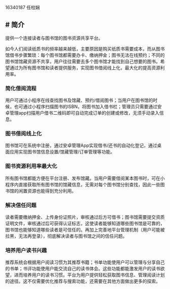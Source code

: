 16340187 任柱娴

## # 简介
提供一个连接读者与图书馆的图书资源共享平台。

如今人们阅读纸质书的频率越来越低，主要原因是购买纸质书需要成本，而从图书馆借书步骤繁琐：每个图书馆都需要办卡、缴纳押金；图书无法在线预约；不同的图书馆馆藏资源不共享，用户往往需要去多个图书馆才能找到自己想要的图书。希望通过为所有图书馆和读者提供服务，实现图书借阅线上化，最大化的提高资源利用率。

### 简化借阅流程
用户可通过小程序在线查找图书及馆藏、预约/借阅图书；当用户在图书馆的时候，也可通过小程序扫描图书的ISBN，将图书加入借书栏；管理员只需要通过安卓管理app扫描用户借书二维码即可自动完成订单的创建或修改，无须手动录入信息。

### 图书借阅线上化
图书馆可在系统中注册，通过安卓管理App实现借书/还书的自动化登记，通过桌面应用实现图书馆信息设置/馆藏管理/订单管理等功能。

### 图书资源利用率最大化
所有图书馆都能方便在平台注册、发布馆藏。当用户需要借阅某本图书时，可在小程序内直接获取所有图书馆的馆藏信息，无需对每个图书馆分别查找，因此一些图书馆的闲置资源也能得到充分利用。

### 解决信任问题
读者需要缴纳押金、上传身份证照片，审核通过后方可借书；图书馆需要提交资质证明文件，审核通过后可获得认证标志，这使读者能够知道哪些图书馆是可靠的，图书馆也能够知道哪些读者是可信任的。再加上完善地平台管理机制（用户可能被拉黑，无法再登录），彻底解决读者与图书馆之间的信任问题。

### 培养用户读书兴趣
推荐系统会根据用户阅读习惯为其推荐书籍；书单功能使用户可以管理与分享自己的书单；书评功能使用户能交流自己的读书体会。这些功能都能激发用户的读书欲望，进而培养用户的读书习惯。平台为用户提供轻松获取图书信息、管理阅读计划的途径。这不仅需要优化推荐与搜索功能，还需要在其他方面做出更多的探索。



